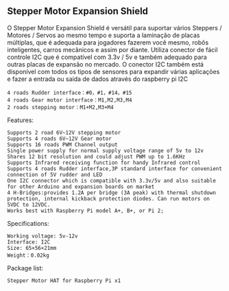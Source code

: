 ## Stepper Motor Expansion Shield

O Stepper Motor Expansion Shield é versátil para suportar vários Steppers / Motores / Servos ao mesmo tempo e suporta a laminação de placas múltiplas, que é adequada para jogadores fazerem você mesmo, robôs inteligentes, carros mecânicos e assim por diante. Utiliza conector de fácil controle I2C que é compatível com 3.3v / 5v e também adequado para outras placas de expansão no mercado. O conector I2C também está disponível com todos os tipos de sensores para expandir várias aplicações e fazer a entrada ou saída de dados através do raspberry pi I2C

    4 roads Rudder interface：#0，#1，#14，#15
    4 roads Gear motor interface：M1,M2,M3,M4
    2 roads stepping motor：M1+M2,M3+M4

Features:

    Supports 2 road 6V~12V stepping motor
    Supports 4 roads 6V~12V Gear motor
    Supports 16 roads PWM Channel output
    Single power supply for normal supply voltage range of 5v to 12v
    Shares 12 bit resolution and could adjust PWM up to 1.6KHz
    Supports Infrared receiving function for handy Infrared control
    Supports 4 roads Rudder interface,3P standard interface for convenient connection of 5V rudder and LED
    One I2C connector which is compatible with 3.3v/5v and also suitable for other Arduino and expansion boards on market
    4 H-Bridges:provides 1.2A per bridge (3A peak) with thermal shutdown protection, internal kickback protection diodes. Can run motors on 5VDC to 12VDC.
    Works best with Raspberry Pi model A+, B+, or Pi 2;

Specifications:

    Working voltage: 5v-12v
    Interface: I2C
    Size: 65×56×21mm
    Weight：0.02kg

Package list:

    Stepper Motor HAT for Raspberry Pi x1

